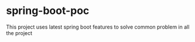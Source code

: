 # spring-boot-poc
This project uses latest spring boot features to solve common problem in all the project

